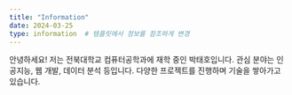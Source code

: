 ```yaml
---
title: "Information"
date: 2024-03-25
type: information  # 템플릿에서 정보를 참조하게 변경
---
```

안녕하세요! 저는 전북대학교 컴퓨터공학과에 재학 중인 박태호입니다.
관심 분야는 인공지능, 웹 개발, 데이터 분석 등입니다. 다양한 프로젝트를 진행하며 기술을 쌓아가고 있습니다.
